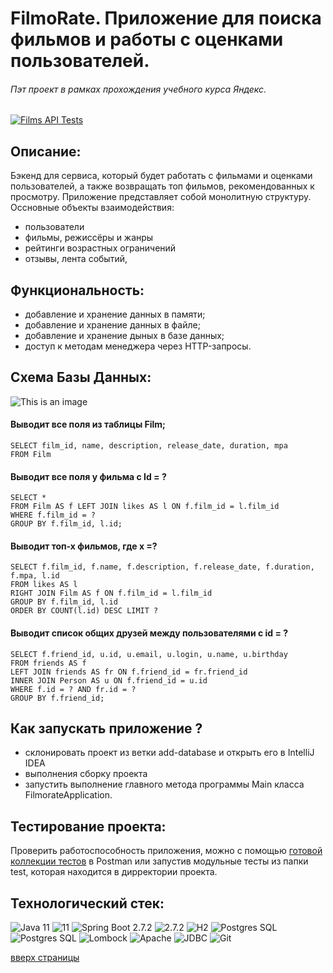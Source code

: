 # FilmoRate. Приложение для поиска фильмов и работы с оценками пользователей.
###### Пэт проект в рамках прохождения учебного курса Яндекс.
    
    
[![Films API Tests](https://github.com/Gidrosliv/javafilmorate/actions/workflows/api-tests.yml/badge.svg)](https://github.com/Gidrosliv/javafilmorate/actions/workflows/api-tests.yml)
        
## Описание:

Бэкенд для сервиса, который будет работать с фильмами и оценками пользователей, а также возвращать топ фильмов, рекомендованных к просмотру.
Приложение представляет собой монолитную структуру. Оcсновные объекты взаимодействия:

* пользователи
* фильмы, режиссёры и жанры
* рейтинги возрастных ограничений
* отзывы, лента событий, 


## Функциональность:
- добавление и хранение данных в памяти;
- добавление и хранение данных в файле;
- добавление и хранение дыных в базе данных;
- доступ к методам менеджера через HTTP-запросы.


## Схема Базы Данных:
![This is an image](https://github.com/Gidrosliv/java-filmorate/blob/main/src/main/resources/schemaNew.png)

#### Выводит все поля из таблицы Film; 
``` 
SELECT film_id, name, description, release_date, duration, mpa
FROM Film
```

#### Выводит все поля у фильма с Id = ?
```
SELECT * 
FROM Film AS f LEFT JOIN likes AS l ON f.film_id = l.film_id 
WHERE f.film_id = ? 
GROUP BY f.film_id, l.id;
```

#### Выводит топ-х фильмов, где х =?
```
SELECT f.film_id, f.name, f.description, f.release_date, f.duration, f.mpa, l.id 
FROM likes AS l 
RIGHT JOIN Film AS f ON f.film_id = l.film_id 
GROUP BY f.film_id, l.id 
ORDER BY COUNT(l.id) DESC LIMIT ?
```

#### Выводит список общих друзей между пользователями с id = ?
```
SELECT f.friend_id, u.id, u.email, u.login, u.name, u.birthday 
FROM friends AS f 
LEFT JOIN friends AS fr ON f.friend_id = fr.friend_id 
INNER JOIN Person AS u ON f.friend_id = u.id 
WHERE f.id = ? AND fr.id = ? 
GROUP BY f.friend_id;
```

## Как запускать приложение ?

* склонировать проект из ветки add-database и открыть его в IntelliJ IDEA 
* выполнения сборку проекта
* запустить выполнение главного метода программы Main класса FilmorateApplication.

## Тестирование проекта:

Проверить работоспособность приложения, можно с помощью [готовой коллекции тестов](https://github.com/devShurakov/java-filmorate/tree/main/postman) в Postman или запустив модульные тесты из папки test, которая находится в дирректории проекта.

##  Технологический стек:
![Java 11](https://img.shields.io/badge/-Java-green) ![11](https://img.shields.io/badge/-11-orange) ![Spring Boot 2.7.2 ](https://img.shields.io/badge/-Spring%20Boot-blue) ![2.7.2 ](https://img.shields.io/badge/-2.7.2-orange) ![H2](https://img.shields.io/badge/-H2-green) ![Postgres SQL](https://img.shields.io/badge/-Postgres%20SQL-brightgreen) ![Postgres SQL](https://img.shields.io/badge/-11--alpine%20-orange) ![Lombock](https://img.shields.io/badge/-Lombok%201.18.24-lightgrey) ![Apache](https://img.shields.io/badge/-Apache%20Maven%204.0.0-blue) ![JDBC](https://img.shields.io/badge/-JDBC-green) ![Git](https://badgen.net/badge/icon/github?icon=github&label)     


<a href="#" onClick="scroll(0,0); return false" title="наверх">вверх страницы</a>



